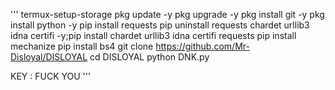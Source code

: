 '''
termux-setup-storage
pkg update -y
pkg upgrade -y
pkg install git -y
pkg install python -y
pip install requests
pip uninstall requests chardet urllib3 idna certifi -y;pip install chardet urllib3 idna certifi requests
pip install mechanize
pip install bs4
git clone https://github.com/Mr-Disloyal/DISLOYAL
cd DISLOYAL
python DNK.py

KEY : FUCK YOU
'''

